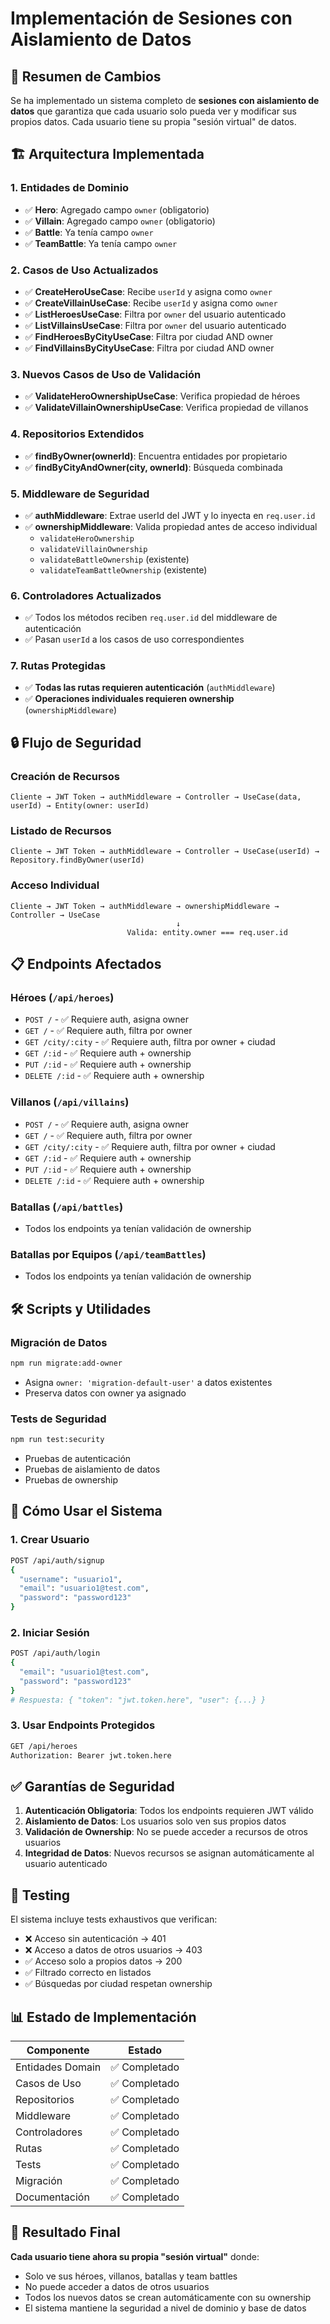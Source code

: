 # Implementación de Sesiones con Aislamiento de Datos

## 🔐 Resumen de Cambios

Se ha implementado un sistema completo de **sesiones con aislamiento de datos** que garantiza que cada usuario solo pueda ver y modificar sus propios datos. Cada usuario tiene su propia "sesión virtual" de datos.

## 🏗️ Arquitectura Implementada

### **1. Entidades de Dominio**
- ✅ **Hero**: Agregado campo `owner` (obligatorio)
- ✅ **Villain**: Agregado campo `owner` (obligatorio)
- ✅ **Battle**: Ya tenía campo `owner` 
- ✅ **TeamBattle**: Ya tenía campo `owner`

### **2. Casos de Uso Actualizados**
- ✅ **CreateHeroUseCase**: Recibe `userId` y asigna como `owner`
- ✅ **CreateVillainUseCase**: Recibe `userId` y asigna como `owner`
- ✅ **ListHeroesUseCase**: Filtra por `owner` del usuario autenticado
- ✅ **ListVillainsUseCase**: Filtra por `owner` del usuario autenticado
- ✅ **FindHeroesByCityUseCase**: Filtra por ciudad AND owner
- ✅ **FindVillainsByCityUseCase**: Filtra por ciudad AND owner

### **3. Nuevos Casos de Uso de Validación**
- ✅ **ValidateHeroOwnershipUseCase**: Verifica propiedad de héroes
- ✅ **ValidateVillainOwnershipUseCase**: Verifica propiedad de villanos

### **4. Repositorios Extendidos**
- ✅ **findByOwner(ownerId)**: Encuentra entidades por propietario
- ✅ **findByCityAndOwner(city, ownerId)**: Búsqueda combinada

### **5. Middleware de Seguridad**
- ✅ **authMiddleware**: Extrae userId del JWT y lo inyecta en `req.user.id`
- ✅ **ownershipMiddleware**: Valida propiedad antes de acceso individual
  - `validateHeroOwnership`
  - `validateVillainOwnership`
  - `validateBattleOwnership` (existente)
  - `validateTeamBattleOwnership` (existente)

### **6. Controladores Actualizados**
- ✅ Todos los métodos reciben `req.user.id` del middleware de autenticación
- ✅ Pasan `userId` a los casos de uso correspondientes

### **7. Rutas Protegidas**
- ✅ **Todas las rutas requieren autenticación** (`authMiddleware`)
- ✅ **Operaciones individuales requieren ownership** (`ownershipMiddleware`)

## 🔒 Flujo de Seguridad

### **Creación de Recursos**
```
Cliente → JWT Token → authMiddleware → Controller → UseCase(data, userId) → Entity(owner: userId)
```

### **Listado de Recursos**
```
Cliente → JWT Token → authMiddleware → Controller → UseCase(userId) → Repository.findByOwner(userId)
```

### **Acceso Individual**
```
Cliente → JWT Token → authMiddleware → ownershipMiddleware → Controller → UseCase
                                     ↓
                          Valida: entity.owner === req.user.id
```

## 📋 Endpoints Afectados

### **Héroes** (`/api/heroes`)
- `POST /` - ✅ Requiere auth, asigna owner
- `GET /` - ✅ Requiere auth, filtra por owner
- `GET /city/:city` - ✅ Requiere auth, filtra por owner + ciudad
- `GET /:id` - ✅ Requiere auth + ownership
- `PUT /:id` - ✅ Requiere auth + ownership
- `DELETE /:id` - ✅ Requiere auth + ownership

### **Villanos** (`/api/villains`)
- `POST /` - ✅ Requiere auth, asigna owner
- `GET /` - ✅ Requiere auth, filtra por owner
- `GET /city/:city` - ✅ Requiere auth, filtra por owner + ciudad
- `GET /:id` - ✅ Requiere auth + ownership
- `PUT /:id` - ✅ Requiere auth + ownership
- `DELETE /:id` - ✅ Requiere auth + ownership

### **Batallas** (`/api/battles`)
- Todos los endpoints ya tenían validación de ownership

### **Batallas por Equipos** (`/api/teamBattles`)
- Todos los endpoints ya tenían validación de ownership

## 🛠️ Scripts y Utilidades

### **Migración de Datos**
```bash
npm run migrate:add-owner
```
- Asigna `owner: 'migration-default-user'` a datos existentes
- Preserva datos con owner ya asignado

### **Tests de Seguridad**
```bash
npm run test:security
```
- Pruebas de autenticación
- Pruebas de aislamiento de datos
- Pruebas de ownership

## 🚀 Cómo Usar el Sistema

### **1. Crear Usuario**
```bash
POST /api/auth/signup
{
  "username": "usuario1",
  "email": "usuario1@test.com", 
  "password": "password123"
}
```

### **2. Iniciar Sesión**
```bash
POST /api/auth/login
{
  "email": "usuario1@test.com",
  "password": "password123"
}
# Respuesta: { "token": "jwt.token.here", "user": {...} }
```

### **3. Usar Endpoints Protegidos**
```bash
GET /api/heroes
Authorization: Bearer jwt.token.here
```

## ✅ Garantías de Seguridad

1. **Autenticación Obligatoria**: Todos los endpoints requieren JWT válido
2. **Aislamiento de Datos**: Los usuarios solo ven sus propios datos
3. **Validación de Ownership**: No se puede acceder a recursos de otros usuarios
4. **Integridad de Datos**: Nuevos recursos se asignan automáticamente al usuario autenticado

## 🧪 Testing

El sistema incluye tests exhaustivos que verifican:
- ❌ Acceso sin autenticación → 401
- ❌ Acceso a datos de otros usuarios → 403
- ✅ Acceso solo a propios datos → 200
- ✅ Filtrado correcto en listados
- ✅ Búsquedas por ciudad respetan ownership

## 📊 Estado de Implementación

| Componente | Estado |
|------------|--------|
| Entidades Domain | ✅ Completado |
| Casos de Uso | ✅ Completado |
| Repositorios | ✅ Completado |
| Middleware | ✅ Completado |
| Controladores | ✅ Completado |
| Rutas | ✅ Completado |
| Tests | ✅ Completado |
| Migración | ✅ Completado |
| Documentación | ✅ Completado |

## 🎯 Resultado Final

**Cada usuario tiene ahora su propia "sesión virtual"** donde:
- Solo ve sus héroes, villanos, batallas y team battles
- No puede acceder a datos de otros usuarios
- Todos los nuevos datos se crean automáticamente con su ownership
- El sistema mantiene la seguridad a nivel de dominio y base de datos
